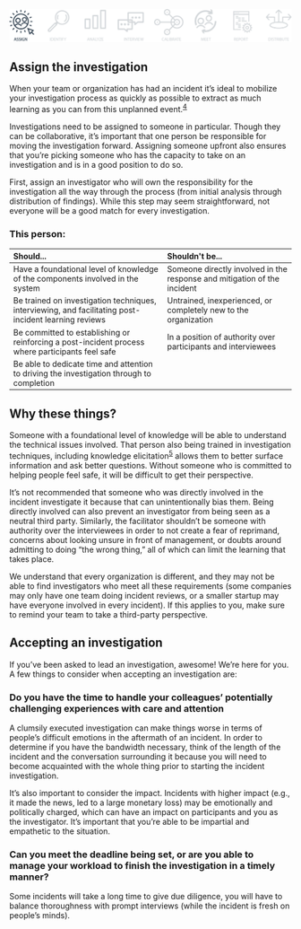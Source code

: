 ![Assign Header](assets/images/headers/Howie-Assign.png)
## Assign the investigation
When your team or organization has had an incident it’s ideal to mobilize your investigation process as quickly as possible to extract as much learning as you can from this unplanned event.<sup>[4](https://howie-guide.pagerduty.com/appendices/)</sup>

Investigations need to be assigned to someone in particular. Though they can be collaborative, it’s important that one person be responsible for moving the investigation forward. Assigning someone upfront also ensures that you’re picking someone who has the capacity to take on an investigation and is in a good position to do so.

First, assign an investigator who will own the responsibility for the investigation all the way through the process (from initial analysis through distribution of findings). While this step may seem straightforward, not everyone will be a good match for every investigation.

### This person:

| Should... | Shouldn't be... |
| :-------- | :-------------- |
| Have a foundational level of knowledge of the components involved in the system | Someone directly involved in the response and mitigation of the incident |
| Be trained on investigation techniques, interviewing, and facilitating post-incident learning reviews | Untrained, inexperienced, or completely new to the organization |
| Be committed to establishing or reinforcing a post-incident process where participants feel safe | In a position of authority over participants and interviewees |
| Be able to dedicate time and attention to driving the investigation through to completion | |

## Why these things?
Someone with a foundational level of knowledge will be able to understand the technical issues involved. That person also being trained in investigation techniques, including knowledge elicitation<sup>[5](https://howie-guide.pagerduty.com/authack/#references)</sup> allows them to better surface information and ask better questions. Without someone who is committed to helping people feel safe, it will be difficult to get their perspective.

It’s not recommended that someone who was directly involved in the incident investigate it because that can unintentionally bias them. Being directly involved can also prevent an investigator from being seen as a neutral third party. Similarly, the facilitator shouldn’t be someone with authority over the interviewees in order to not create a fear of reprimand, concerns about looking unsure in front of management, or doubts around admitting to doing “the wrong thing,” all of which can limit the learning that takes place.

We understand that every organization is different, and they may not be able to find investigators who meet all these requirements (some companies may only have one team doing incident reviews, or a smaller startup may have everyone involved in every incident). If this applies to you, make sure to remind your team to take a third-party perspective.

## Accepting an investigation
If you’ve been asked to lead an investigation, awesome! We’re here for you. A few things to consider when accepting an investigation are:

### Do you have the time to handle your colleagues’ potentially challenging experiences with care and attention
A clumsily executed investigation can make things worse in terms of people’s difficult emotions in the aftermath of an incident. In order to determine if you have the bandwidth necessary, think of the length of the incident and the conversation surrounding it because you will need to become acquainted with the whole thing prior to starting the incident investigation.

It’s also important to consider the impact. Incidents with higher impact (e.g., it made the news, led to a large monetary loss) may be emotionally and politically charged, which can have an impact on participants and you as the investigator. It’s important that you’re able to be impartial and empathetic to the situation.

### Can you meet the deadline being set, or are you able to manage your workload to finish the investigation in a timely manner?
Some incidents will take a long time to give due diligence, you will have to balance thoroughness with prompt interviews (while the incident is fresh on people’s minds).